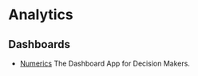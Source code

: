 # Analytics

## Dashboards

- [Numerics](https://cynapse.com/numerics/) The Dashboard App for Decision Makers.
